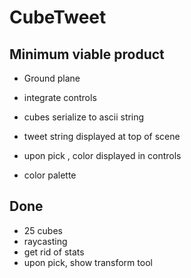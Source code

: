# CubeTweet

## Minimum viable product
- Ground plane

- integrate controls

- cubes serialize to ascii string
- tweet string displayed at top of scene


- upon pick , color displayed in controls
- color palette
## Done
- 25 cubes
- raycasting
- get rid of stats
- upon pick, show transform tool
